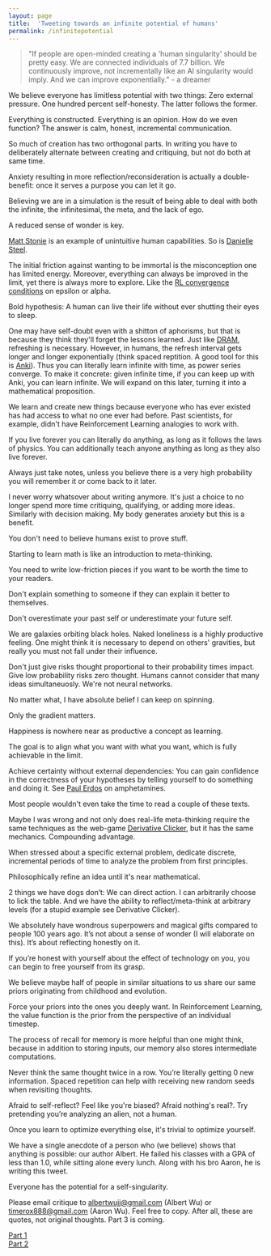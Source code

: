 ```yaml
---
layout: page
title:  'Tweeting towards an infinite potential of humans'
permalink: /infinitepotential
---
```

> "If people are open-minded creating a 'human singularity' should be pretty easy. We are connected individuals of 7.7 billion. We continuously improve, not incrementally like an AI singularity would imply. And we can improve exponentially." - a dreamer



We believe everyone has limitless potential with two things: Zero external pressure. One hundred percent self-honesty. The latter follows the former.

Everything is constructed. Everything is an opinion. How do we even function? The answer is calm, honest, incremental communication. 

So much of creation has two orthogonal parts. In writing you have to deliberately alternate between creating and critiquing, but not do both at same time.

Anxiety resulting in more reflection/reconsideration is actually a double-benefit: once it serves a purpose you can let it go. 

Believing we are in a simulation is the result of being able to deal with both the infinite, the infinitesimal, the meta, and the lack of ego.

A reduced sense of wonder is key.

[Matt Stonie](https://www.youtube.com/channel/UCd1fLoVFooPeWqCEYVUJZqg) is an example of unintuitive human capabilities. So is [Danielle Steel](https://www.glamour.com/story/danielle-steel-books-interview).

The initial friction against wanting to be immortal is the misconception one has limited energy. Moreover, everything can always be improved in the limit, 
yet there is always more to explore. Like the [RL convergence conditions](http://incompleteideas.net/book/RLbook2018.pdf#page=55) on epsilon or alpha. 

Bold hypothesis: A human can live their life without ever shutting their eyes to sleep.

One may have self-doubt even with a shitton of aphorisms, but that is because they think they'll forget the lessons learned. Just like [DRAM](https://en.wikipedia.org/wiki/Dynamic_random-access_memory), refreshing is necessary. However, in humans, the refresh interval gets longer and longer exponentially (think spaced reptition. A good tool for this is [Anki](https://apps.ankiweb.net/)). Thus you can literally learn infinite with time, as power series converge. To make it concrete: given infinite time, if you can keep up with Anki, you can learn infinite. We will expand on this later, turning it into a mathematical proposition.

We learn and create new things because everyone who has ever existed has had access to what no one ever had before. Past scientists, for example, didn't have Reinforcement Learning analogies to work with.

If you live forever you can literally do anything, as long as it follows the laws of physics. You can additionally teach anyone anything as long as they also live forever.

Always just take notes, unless you believe there is a very high probability you will remember it or come back to it later.

I never worry whatsover about writing anymore. It's just a choice to no longer spend more time critiquing, qualifying, or adding more ideas. Similarly with decision making. My body generates anxiety but this is a benefit.

You don't need to believe humans exist to prove stuff.

Starting to learn math is like an introduction to meta-thinking.

You need to write low-friction pieces if you want to be worth the time to your readers.

Don't explain something to someone if they can explain it better to themselves.

Don't overestimate your past self or underestimate your future self.

We are galaxies orbiting black holes. Naked loneliness is a highly productive feeling. One might think it is necessary to depend on others' gravities, but really you must not fall under their influence.

Don't just give risks thought proportional to their probability times impact. Give low probability risks zero thought. Humans cannot consider that many ideas simultaneuosly. We're not neural networks.

No matter what, I have absolute belief I can keep on spinning.

Only the gradient matters.

Happiness is nowhere near as productive a concept as learning.

The goal is to align what you want with what you want, which is fully achievable in the limit.

Achieve certainty without external dependencies: You can gain confidence in the correctness of your hypotheses by telling yourself to do something and doing it. See [Paul Erdos](https://en.wikipedia.org/wiki/Paul_Erd%C5%91s) on amphetamines.

Most people wouldn't even take the time to read a couple of these texts.

Maybe I was wrong and not only does real-life meta-thinking require the same techniques as the web-game [Derivative Clicker](https://gzgreg.github.io/DerivativeClicker/), but it has the same mechanics. Compounding advantage.

When stressed about a specific external problem, dedicate discrete, incremental periods of time to analyze the problem from first principles.

Philosophically refine an idea until it's near mathematical.

2 things we have dogs don’t: We can direct action. I can arbitrarily choose to lick the table. And we have the ability to reflect/meta-think at arbitrary levels (for a stupid example see Derivative Clicker).

We absolutely have wondrous superpowers and magical gifts compared to people 100 years ago. It’s not about a sense of wonder (I will elaborate on this). It’s about reflecting honestly on it.

If you’re honest with yourself about the effect of technology on you, you can begin to free yourself from its grasp.

We believe maybe half of people in similar situations to us share our same priors originating from childhood and evolution.

Force your priors into the ones you deeply want. In Reinforcement Learning, the value function is the prior from the perspective of an individual timestep. 

The process of recall for memory is more helpful than one might think, because in addition to storing inputs, our memory also stores intermediate computations.

Never think the same thought twice in a row. You’re literally getting 0 new information. Spaced repetition can help with receiving new random seeds when revisiting thoughts.

Afraid to self-reflect? Feel like you're biased? Afraid nothing's real?. Try pretending you’re analyzing an alien, not a human.

Once you learn to optimize everything else, it's trivial to optimize yourself.

We have a single anecdote of a person who (we believe) shows that anything is possible: our author Albert. He failed his classes with a GPA of less than 1.0, while sitting alone every lunch. Along with his bro Aaron, he is writing this tweet.

Everyone has the potential for a self-singularity.


Please email critique to <albertwujj@gmail.com> (Albert Wu) or <timerox888@gmail.com> (Aaron Wu). Feel free to copy. After all, these are quotes, not original thoughts. Part 3 is coming.

[Part 1](http://amathematicalworld.com/infinitepotential)  
[Part 2](http://amathematicalworld.com/infinitepotential2)